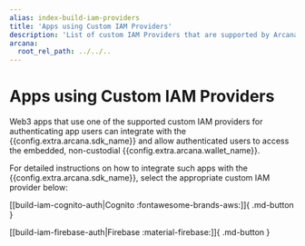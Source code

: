 ```yaml
---
alias: index-build-iam-providers
title: 'Apps using Custom IAM Providers'
description: 'List of custom IAM Providers that are supported by Arcana Auth and how to build user authentication for onboarding Web3 app users in apps integrated with the Arcana SDK.'
arcana:
  root_rel_path: ../../..
---
```


# Apps using Custom IAM Providers

Web3 apps that use one of the supported custom IAM providers for authenticating app users can integrate with the {{config.extra.arcana.sdk_name}} and allow authenticated users to access the embedded, non-custodial {{config.extra.arcana.wallet_name}}. 

For detailed instructions on how to integrate such apps with the {{config.extra.arcana.sdk_name}}, select the appropriate custom IAM provider below:

[[build-iam-cognito-auth|Cognito :fontawesome-brands-aws:]]{ .md-button }

[[build-iam-firebase-auth|Firebase :material-firebase:]]{ .md-button }